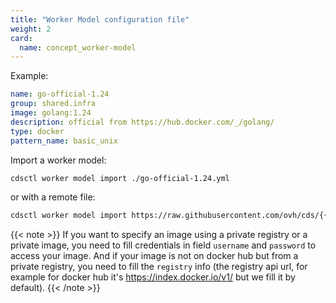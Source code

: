```yaml
---
title: "Worker Model configuration file"
weight: 2
card: 
  name: concept_worker-model
---
```


Example:

```yml
name: go-official-1.24
group: shared.infra
image: golang:1.24
description: official from https://hub.docker.com/_/golang/
type: docker
pattern_name: basic_unix
```

Import a worker model:

```bash
cdsctl worker model import ./go-official-1.24.yml
```

or with a remote file:

```bash
cdsctl worker model import https://raw.githubusercontent.com/ovh/cds/{{< param "version" "master" >}}/contrib/worker-models/go-official-1.24.yml
```

{{< note >}}
If you want to specify an image using a private registry or a private image, you need to fill credentials in field `username` and `password` to access your image. And if your image is not on docker hub but from a private registry, you need to fill the `registry` info (the registry api url, for example for docker hub it's https://index.docker.io/v1/ but we fill it by default).
{{< /note >}}
